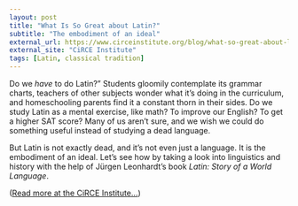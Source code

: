 ```yaml
---
layout: post
title: "What Is So Great about Latin?"
subtitle: "The embodiment of an ideal"
external_url: https://www.circeinstitute.org/blog/what-so-great-about-latin
external_site: "CiRCE Institute"
tags: [Latin, classical tradition]
---
```


Do we *have* to do Latin?” Students gloomily contemplate its grammar charts, teachers of other subjects wonder what it’s doing in the curriculum, and homeschooling parents find it a constant thorn in their sides. Do we study Latin as a mental exercise, like math? To improve our English? To get a higher SAT score? Many of us aren’t sure, and we wish we could do something useful instead of studying a dead language.

But Latin is not exactly dead, and it’s not even just a language. It is the embodiment of an ideal. Let’s see how by taking a look into linguistics and history with the help of Jürgen Leonhardt’s book *Latin: Story of a World Language*.

([Read more at the CiRCE Institute…](page.external_url))
